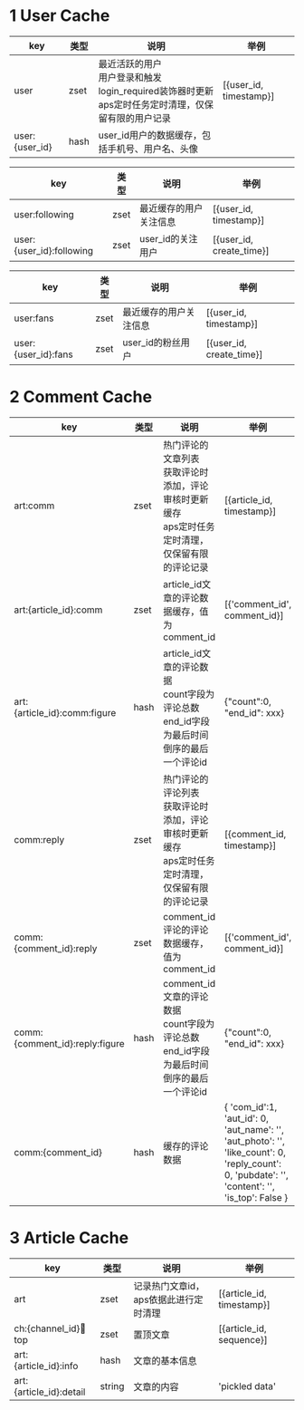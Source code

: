 # 1 User Cache

| key            | 类型 | 说明                                                         | 举例                   |
| -------------- | ---- | ------------------------------------------------------------ | ---------------------- |
| user           | zset | 最近活跃的用户<br />用户登录和触发login_required装饰器时更新<br />aps定时任务定时清理，仅保留有限的用户记录 | [{user_id, timestamp}] |
| user:{user_id} | hash | user_id用户的数据缓存，包括手机号、用户名、头像              |                        |



| key                      | 类型 | 说明                   | 举例                     |
| ------------------------ | ---- | ---------------------- | ------------------------ |
| user:following           | zset | 最近缓存的用户关注信息 | [{user_id, timestamp}]   |
| user:{user_id}:following | zset | user_id的关注用户      | [{user_id, create_time}] |

| key                 | 类型 | 说明                   | 举例                     |
| ------------------- | ---- | ---------------------- | ------------------------ |
| user:fans           | zset | 最近缓存的用户关注信息 | [{user_id, timestamp}]   |
| user:{user_id}:fans | zset | user_id的粉丝用户      | [{user_id, create_time}] |



# 2 Comment Cache

| key                            | 类型 | 说明                                                         | 举例                                                         |
| ------------------------------ | ---- | ------------------------------------------------------------ | ------------------------------------------------------------ |
| art:comm                       | zset | 热门评论的文章列表<br />获取评论时添加，评论审核时更新缓存<br />aps定时任务定时清理，仅保留有限的评论记录 | [{article_id, timestamp}]                                    |
| art:{article_id}:comm          | zset | article_id文章的评论数据缓存，值为comment_id                 | [{'comment_id',  comment_id}]                                |
| art:{article_id}:comm:figure   | hash | article_id文章的评论数据<br />count字段为评论总数<br />end_id字段为最后时间倒序的最后一个评论id | {"count":0, "end_id": xxx}                                   |
| comm:reply                     | zset | 热门评论的评论列表<br />获取评论时添加，评论审核时更新缓存<br />aps定时任务定时清理，仅保留有限的评论记录 | [{comment_id, timestamp}]                                    |
| comm:{comment_id}:reply        | zset | comment_id评论的评论数据缓存，值为comment_id                 | [{'comment_id',  comment_id}]                                |
| comm:{comment_id}:reply:figure | hash | comment_id文章的评论数据<br />count字段为评论总数<br />end_id字段为最后时间倒序的最后一个评论id | {"count":0, "end_id": xxx}                                   |
| comm:{comment_id}              | hash | 缓存的评论数据                                               | {    'com_id':1,  'aut_id': 0,     'aut_name': '',     'aut_photo': '',     'like_count': 0,     'reply_count': 0,     'pubdate': '',     'content': '',     'is_top': False } |



# 3 Article Cache

| key                     | 类型   | 说明                                  | 举例                      |
| ----------------------- | ------ | ------------------------------------- | ------------------------- |
| art                     | zset   | 记录热门文章id，aps依据此进行定时清理 | [{article_id, timestamp}] |
| ch:{channel_id}:art:top | zset   | 置顶文章                              | [{article_id, sequence}]  |
| art:{article_id}:info   | hash   | 文章的基本信息                        |                           |
| art:{article_id}:detail | string | 文章的内容                            | 'pickled data'            |

